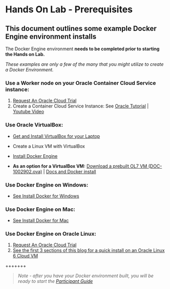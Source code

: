 # Hands On Lab - Prerequisites

## This document outlines some example Docker Engine environment installs

The Docker Engine environment **needs to be completed prior to starting the Hands on Lab.**  

*These examples are only a few of the many that you might utilize to create a Docker Environment.*


### Use a Worker node on your Oracle Container Cloud Service instance:

1. [Request An Oracle Cloud Trial](https://cloud.oracle.com/tryit)
2. Create a Container Cloud Service Instance: See [Oracle Tutorial](http://www.oracle.com/webfolder/technetwork/tutorials/obe/cloud/container_cloud/creating_an_occs_service_instance/creating_occs_instance.html) | [Youtube Video](http://apexapps.oracle.com/pls/apex/f?p=44785:265:0::::P265_CONTENT_ID:19524)

### Use Oracle VirtualBox:

* [Get and Install VirtualBox for your Laptop](http://www.oracle.com/technetwork/server-storage/virtualbox/overview/index.html)
* Create a Linux VM with VirtualBox
* [Install Docker Engine](https://docs.docker.com/engine/installation/linux/)

* **As an option for a VirtualBox VM:** [Download a prebuilt OL7 VM (DOC-1002902.ova)](http://www.oracle.com/technetwork/server-storage/linux/downloads/vm-for-hol-1896500.html) | [Docs and Docker install](https://community.oracle.com/docs/DOC-1002902)

### Use Docker Engine on Windows:

* [See Install Docker for Windows](https://docs.docker.com/docker-for-windows/install/)

### Use Docker Engine on Mac:

* [See Install Docker for Mac](https://docs.docker.com/docker-for-mac/install/)

### Use Docker Engine on Oracle Linux:

1. [Request An Oracle Cloud Trial](https://cloud.oracle.com/tryit)
2. [See the first 3 sections of this blog for a quick install on an Oracle Linux 6 Cloud VM](https://community.oracle.com/community/cloud_computing/infrastructure-as-a-service-iaas/oracle-container-cloud-service/blog/2017/01/26/the-fast-path-to-a-private-docker-registry-on-oracle-public-cloud)


+++++++

> *Note - after you have your Docker environment built, you will be ready to start the [Participant Guide](../master/Participant-Guide.md)* 
